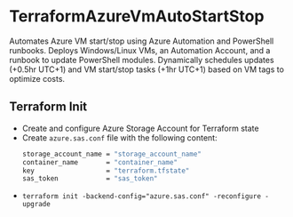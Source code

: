 # TerraformAzureVmAutoStartStop

Automates Azure VM start/stop using Azure Automation and PowerShell runbooks. Deploys Windows/Linux VMs, an Automation
Account, and a runbook to update PowerShell modules. Dynamically schedules updates (+0.5hr UTC+1) and VM start/stop
tasks (+1hr UTC+1) based on VM tags to optimize costs.

## Terraform Init

- Create and configure Azure Storage Account for Terraform state
- Create `azure.sas.conf` file with the following content:
    ```bash
    storage_account_name = "storage_account_name"
    container_name       = "container_name"
    key                  = "terraform.tfstate"
    sas_token            = "sas_token"
    ```
- `terraform init -backend-config="azure.sas.conf" -reconfigure -upgrade`
